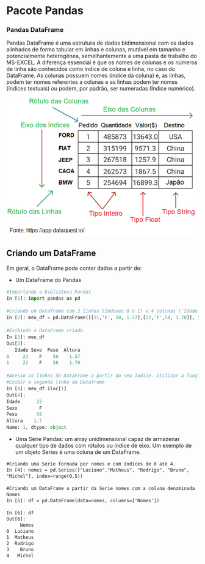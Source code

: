 # Pacote Pandas

### Pandas DataFrame

Pandas DataFrame é uma estrutura de dados bidimensional com os dados alinhados de forma tabular em linhas e colunas, mutável em tamanho e potencialmente heterogênea, semelhantemente a uma pasta de trabalho do MS-EXCEL. A diferença essencial é que os nomes de colunas e os números de linha são conhecidos como índice de coluna e linha, no caso do DataFrame. 
As colunas possuem nomes (índice da coluna) e, as linhas, podem ter nomes  referentes a colunas e as linhas podem ter nomes (índices textuais) ou  podem, por padrão, ser numeradas (Índice numérico). 


![funcao](/imagens/tabFrame.png)

## Criando um DataFrame

Em geral, o DataFrame pode conter dados a partir de:
+ Um DataFrame do Pandas
``` python
#Importando a biblioteca Pandas
In [1]: import pandas as pd

#Criando um Dataframe com 2 linhas (indexes 0 e 1) e 4 colunas ('Idade', 'Sexo', 'Peso', 'Altura').
In [2]: meu_df = pd.DataFrame([[21,'F', 50, 1.57],[22,'F',58, 1.70]], index=range(0,2), columns=['Idade', 'Sexo', 'Peso', 'Altura'])

#Exibindo o DataFrame criado
In [3]: meu_df
Out[3]: 
   Idade Sexo  Peso  Altura
0     21    F    50    1.57
1     22    F    58    1.70

#Acesso as linhas do DataFrame a partir do seu índice. Utilizar a função .iloc[indice].
#Exibir a segunda linha do Dataframe
In [4]: meu_df.iloc[1]
Out[4]: 
Idade      22
Sexo        F
Peso       58
Altura    1.7
Name: 1, dtype: object
```
+ Uma Série Pandas: um array unidimensional capaz de armazenar qualquer tipo de dados com rótulos ou índice de eixo. Um exemplo de um objeto Series é uma coluna de um DataFrame.
``` phyton
#Criando uma Série formada por nomes e com índices de 0 até 4.
In [4]: nomes = pd.Series(["Luciano","Matheus", "Rodrigo", "Bruno", "Michel"], index=range(0,5))

#Criando um DataFrame a partir da Serie nomes com a coluna denominada Nomes    
In [5]: df = pd.DataFrame(data=nomes, columns=['Nomes'])

In [6]: df
Out[6]: 
     Nomes
0  Luciano
1  Matheus
2  Rodrigo
3    Bruno
4   Michel

```
